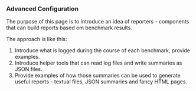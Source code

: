 ### Advanced Configuration

The purpose of this page is to introduce an idea of reporters - components that can build reports based om benchmark results.

The approach is like this:

1. Introduce what is logged during the course of each benchmark, provide examples.
2. Introduce helper tools that can read log files and write summaries as JSON files.
3. Provide examples of how those summaries can be used to generate useful reports - textual files, JSON summaries and fancy HTML pages.
